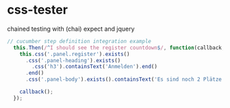 css-tester
==========

chained testing with (chai) expect and jquery

```js
// cucumber step definition integration example
  this.Then(/^I should see the register countdown$/, function(callback, $) {
    this.css('.panel.register').exists()
      .css('.panel-heading').exists()
        .css('h3').containsText('Anmelden').end()
      .end()
      .css('.panel-body').exists().containsText('Es sind noch 2 Plätze frei.').end();

    callback();
  });
```

